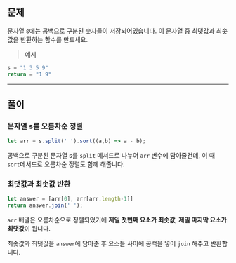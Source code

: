 ## 문제

문자열 s에는 공백으로 구분된 숫자들이 저장되어있습니다. 이 문자열 중 최댓값과 최솟값을 반환하는 함수를 만드세요.

>**예시**
```js
s = "1 3 5 9"
return = "1 9"
```

---

## 풀이

### 문자열 s를 오름차순 정렬

```js
let arr = s.split(' ').sort((a,b) => a - b);
```

공백으로 구분된 문자열 s를 `split` 메서드로 나누어 `arr` 변수에 담아줄건데,
이 때 `sort`메서드로 오름차순 정렬도 함께 해줍니다.

### 최댓값과 최솟값 반환

```js
let answer = [arr[0], arr[arr.length-1]]
return answer.join(' ');
```
`arr` 배열은 오름차순으로 정렬되었기에
**제일 첫번째 요소가 최솟값**, **제일 마지막 요소가 최댓값**이 됩니다.

최솟값과 최댓값을 `answer`에 담아준 후 요소들 사이에 공백을 넣어 `join` 해주고 반환합니다.


